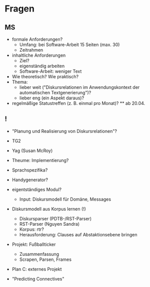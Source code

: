 # Fragen

## MS

* formale Anforderungen?
	* Umfang: bei Software-Arbeit 15 Seiten (max. 30)
	* Zeitrahmen
* inhaltliche Anforderungen
	* Ziel?
	* eigenständig arbeiten
	* Software-Arbeit: weniger Text
* Wie theoretisch? Wie praktisch?
* Thema:
	* lieber weit ("Diskursrelationen im Anwendungskontext der automatischen Textgenerierung")?
	* lieber eng (ein Aspekt daraus)?
* regelmäßige Statustreffen (z. B. einmal pro Monat)?
** ab 20.04.

## !
* "Planung und Realisierung von Diskursrelationen"?
* TG2
* Yag (Susan McRoy)
* Theume: Implementierung?
* Sprachspezifika?
* Handygenerator?

* eigentständiges Modul?
	* Input: Diskursmodell für Domäne, Messages

* Diskursmodell aus Korpus lernen (!)
	* Diskursparser (PDTB-/RST-Parser)
	* RST-Parser (Nguyen Sandra)
	* Korpus: rtr?
	* Herausforderung: Clauses auf Abstaktionsebene bringen

* Projekt: Fußballticker
	* Zusammenfassung
	* Scrapen, Parsen, Frames

* Plan C: externes Projekt

* "Predicting Connectives"


